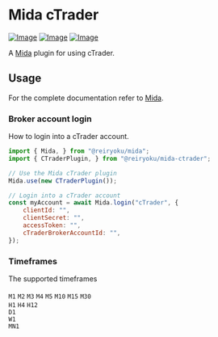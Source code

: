 # Mida cTrader
[![Image](https://img.shields.io/npm/v/@reiryoku/mida-ctrader)](https://www.npmjs.com/package/@reiryoku/mida-ctrader)
[![Image](https://img.shields.io/npm/l/@reiryoku/mida-ctrader)](LICENSE)
[![Image](https://img.shields.io/discord/780532638846287904?label=community)](https://discord.gg/cKyWTUsr3q)
<br>

A [Mida](https://github.com/Reiryoku-Technologies/Mida) plugin for using cTrader.

## Usage
For the complete documentation refer to [Mida](https://github.com/Reiryoku-Technologies/Mida).

### Broker account login
How to login into a cTrader account.
```javascript
import { Mida, } from "@reiryoku/mida";
import { CTraderPlugin, } from "@reiryoku/mida-ctrader";

// Use the Mida cTrader plugin
Mida.use(new CTraderPlugin());

// Login into a cTrader account
const myAccount = await Mida.login("cTrader", {
    clientId: "",
    clientSecret: "",
    accessToken: "",
    cTraderBrokerAccountId: "",
});
```

### Timeframes
The supported timeframes<br><br>
`M1` `M2` `M3` `M4` `M5` `M10` `M15` `M30`<br>
`H1` `H4` `H12`<br>
`D1`<br>
`W1`<br>
`MN1`<br>
